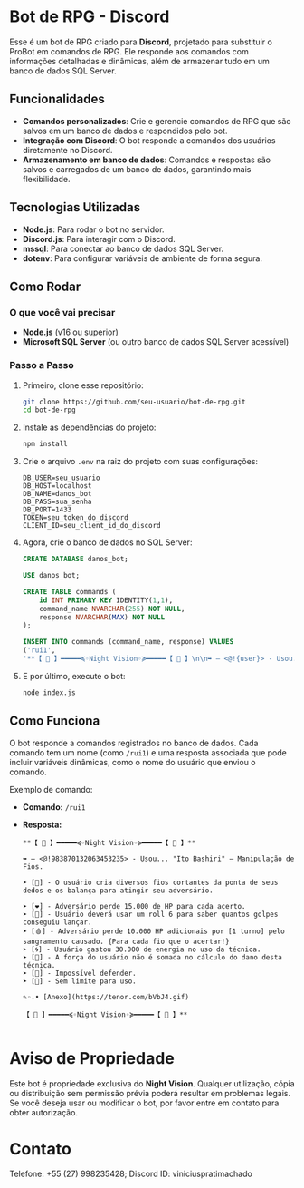 # Bot de RPG - Discord

Esse é um bot de RPG criado para **Discord**, projetado para substituir o ProBot em comandos de RPG. Ele responde aos comandos com informações detalhadas e dinâmicas, além de armazenar tudo em um banco de dados SQL Server.

## Funcionalidades

- **Comandos personalizados**: Crie e gerencie comandos de RPG que são salvos em um banco de dados e respondidos pelo bot.
- **Integração com Discord**: O bot responde a comandos dos usuários diretamente no Discord.
- **Armazenamento em banco de dados**: Comandos e respostas são salvos e carregados de um banco de dados, garantindo mais flexibilidade.

## Tecnologias Utilizadas

- **Node.js**: Para rodar o bot no servidor.
- **Discord.js**: Para interagir com o Discord.
- **mssql**: Para conectar ao banco de dados SQL Server.
- **dotenv**: Para configurar variáveis de ambiente de forma segura.

## Como Rodar

### O que você vai precisar

- **Node.js** (v16 ou superior)
- **Microsoft SQL Server** (ou outro banco de dados SQL Server acessível)

### Passo a Passo

1. Primeiro, clone esse repositório:
    ```bash
    git clone https://github.com/seu-usuario/bot-de-rpg.git
    cd bot-de-rpg
    ```

2. Instale as dependências do projeto:
    ```bash
    npm install
    ```

3. Crie o arquivo `.env` na raiz do projeto com suas configurações:
    ```env
    DB_USER=seu_usuario
    DB_HOST=localhost
    DB_NAME=danos_bot
    DB_PASS=sua_senha
    DB_PORT=1433
    TOKEN=seu_token_do_discord
    CLIENT_ID=seu_client_id_do_discord
    ```

4. Agora, crie o banco de dados no SQL Server:
    ```sql
    CREATE DATABASE danos_bot;
    
    USE danos_bot;

    CREATE TABLE commands (
        id INT PRIMARY KEY IDENTITY(1,1),
        command_name NVARCHAR(255) NOT NULL,
        response NVARCHAR(MAX) NOT NULL
    );
    
    INSERT INTO commands (command_name, response) VALUES 
    ('rui1', 
    '**【 🌙 】━━━━━≼◦Night Vision◦≽━━━━━【 🌙 】\n\n➥ — <@!{user}> - Usou... "Ito Bashiri" — Manipulação de Fios.\n\n➤ [📖] - O usuário cria diversos fios cortantes da ponta de seus dedos e os balança para atingir seu adversário.\n➤ [❤️] - Adversário perde 15.000 de HP para cada acerto.\n➤ [🎲] - Usuário deverá usar um roll 6 para saber quantos golpes conseguiu lançar.\n➤ [🩸] - Adversário perde 10.000 HP adicionais por [1 turno] pelo sangramento causado. {Para cada fio que o acertar!}\n➤ [🌀] - Usuário gastou 30.000 de energia no uso da técnica.\n➤ [💪] - A força do usuário não é somada no cálculo do dano desta técnica.\n➤ [💢] - Impossível defender.\n➤ [📌] - Sem limite para uso.\n\n✎◦.• [Anexo](https://tenor.com/bVbJ4.gif)\n\n【 🌙 】━━━━━≼◦Night Vision◦≽━━━━━【 🌙 】');
    ```

5. E por último, execute o bot:
    ```bash
    node index.js
    ```

## Como Funciona

O bot responde a comandos registrados no banco de dados. Cada comando tem um nome (como `/rui1`) e uma resposta associada que pode incluir variáveis dinâmicas, como o nome do usuário que enviou o comando.

Exemplo de comando:

- **Comando:** `/rui1`
- **Resposta:**
  
  ```plaintext
  **【 🌙 】━━━━━≼◦Night Vision◦≽━━━━━【 🌙 】**

  ➥ — <@!983870132063453235> - Usou... "Ito Bashiri" — Manipulação de Fios.

  ➤ [📖] - O usuário cria diversos fios cortantes da ponta de seus dedos e os balança para atingir seu adversário.

  ➤ [❤️] - Adversário perde 15.000 de HP para cada acerto.
  ➤ [🎲] - Usuário deverá usar um roll 6 para saber quantos golpes conseguiu lançar.
  ➤ [🩸] - Adversário perde 10.000 HP adicionais por [1 turno] pelo sangramento causado. {Para cada fio que o acertar!}
  ➤ [🌀] - Usuário gastou 30.000 de energia no uso da técnica.
  ➤ [💪] - A força do usuário não é somada no cálculo do dano desta técnica.
  ➤ [💢] - Impossível defender.
  ➤ [📌] - Sem limite para uso.

  ✎◦.• [Anexo](https://tenor.com/bVbJ4.gif)

  【 🌙 】━━━━━≼◦Night Vision◦≽━━━━━【 🌙 】**


# Aviso de Propriedade
Este bot é propriedade exclusiva do **Night Vision**. Qualquer utilização, cópia ou distribuição sem permissão prévia poderá resultar em problemas legais. Se você deseja usar ou modificar o bot, por favor entre em contato para obter autorização.

# Contato
Telefone: +55 (27) 998235428;
Discord ID: viniciuspratimachado

